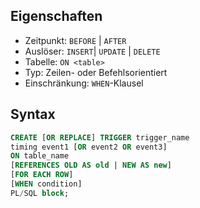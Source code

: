 
## Eigenschaften
- Zeitpunkt: `BEFORE` | `AFTER`
- Auslöser: `INSERT`| `UPDATE` | `DELETE`
- Tabelle: `ON <table>`
- Typ: Zeilen- oder Befehlsorientiert
- Einschränkung: `WHEN`-Klausel

## Syntax

```sql
CREATE [OR REPLACE] TRIGGER trigger_name
timing event1 [OR event2 OR event3]
ON table_name
[REFERENCES OLD AS old | NEW AS new]
[FOR EACH ROW]
[WHEN condition]
PL/SQL block;
```
